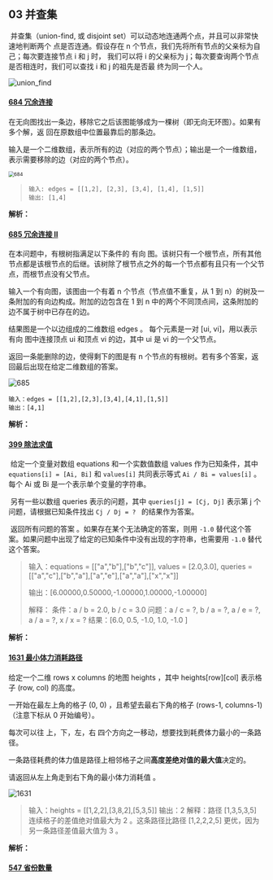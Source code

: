 ## 03 并查集

​	并查集（union-find, 或 disjoint set）可以动态地连通两个点，并且可以非常快速地判断两个
点是否连通。假设存在 n 个节点，我们先将所有节点的父亲标为自己；每次要连接节点 i 和 j 时，
我们可以将 i 的父亲标为 j；每次要查询两个节点是否相连时，我们可以查找 i 和 j 的祖先是否最
终为同一个人。

![union_find](/home/wang/Desktop/TechStack/ALGLearning/LeetCode_Cpp/LeetCodeNote/Graph/img/union_find.jpg)

#### [684 冗余连接](https://leetcode-cn.com/problems/redundant-connection/)

​	在无向图找出一条边，移除它之后该图能够成为一棵树（即无向无环图）。如果有多个解，返
回在原数组中位置最靠后的那条边。

​	输入是一个二维数组，表示所有的边（对应的两个节点）；输出是一个一维数组，表示需要移除的边（对应的两个节点）。

<img src="/home/wang/Desktop/TechStack/ALGLearning/LeetCode_Cpp/LeetCodeNote/Graph/img/684.png" alt="684" style="zoom:67%;" />

> ```
> 输入: edges = [[1,2], [2,3], [3,4], [1,4], [1,5]]
> 输出: [1,4]
> ```

**解析：**



#### [685 冗余连接 II](https://leetcode-cn.com/problems/redundant-connection-ii/)

在本问题中，有根树指满足以下条件的 有向 图。该树只有一个根节点，所有其他节点都是该根节点的后继。该树除了根节点之外的每一个节点都有且只有一个父节点，而根节点没有父节点。

输入一个有向图，该图由一个有着 n 个节点（节点值不重复，从 1 到 n）的树及一条附加的有向边构成。附加的边包含在 1 到 n 中的两个不同顶点间，这条附加的边不属于树中已存在的边。

结果图是一个以边组成的二维数组 edges 。 每个元素是一对 [ui, vi]，用以表示 有向 图中连接顶点 ui 和顶点 vi 的边，其中 ui 是 vi 的一个父节点。

返回一条能删除的边，使得剩下的图是有 n 个节点的有根树。若有多个答案，返回最后出现在给定二维数组的答案。

![685](/home/wang/Desktop/TechStack/ALGLearning/LeetCode_Cpp/LeetCodeNote/Graph/img/685.jpg)

```
输入：edges = [[1,2],[2,3],[3,4],[4,1],[1,5]]
输出：[4,1]
```

**解析：**





#### [399 除法求值](https://leetcode-cn.com/problems/evaluate-division/)

​	给定一个变量对数组 equations 和一个实数值数组 values 作为已知条件，其中 `equations[i] = [Ai, Bi]` 和 `values[i]` 共同表示等式 `Ai / Bi = values[i]` 。每个 Ai 或 Bi 是一个表示单个变量的字符串。

​	另有一些以数组 queries 表示的问题，其中 `queries[j] = [Cj, Dj]` 表示第 j 个问题，请根据已知条件找出 `Cj / Dj = ? ` 的结果作为答案。

​	返回所有问题的答案 。如果存在某个无法确定的答案，则用 `-1.0` 替代这个答案。如果问题中出现了给定的已知条件中没有出现的字符串，也需要用 `-1.0` 替代这个答案。

>输入：equations = [["a","b"],["b","c"]], values = [2.0,3.0], queries = [["a","c"],["b","a"],["a","e"],["a","a"],["x","x"]]
>
>输出：[6.00000,0.50000,-1.00000,1.00000,-1.00000]
>
>解释：
>条件：a / b = 2.0, b / c = 3.0
>问题：a / c = ?, b / a = ?, a / e = ?, a / a = ?, x / x = ?
>结果：[6.0, 0.5, -1.0, 1.0, -1.0 ]

**解析：**



#### [1631 最小体力消耗路径](https://leetcode-cn.com/problems/path-with-minimum-effort/)

给定一个二维 rows x columns 的地图 heights ，其中 heights[row][col] 表示格子 (row, col) 的高度。

一开始在最左上角的格子 (0, 0) ，且希望去最右下角的格子 (rows-1, columns-1) （注意下标从 0 开始编号）。

每次可以往 上，下，左，右 四个方向之一移动，想要找到耗费体力最小的一条路径。

一条路径耗费的体力值是路径上相邻格子之间**高度差绝对值的最大值**决定的。

请返回从左上角走到右下角的最小体力消耗值 。

![1631](/home/wang/Desktop/TechStack/ALGLearning/LeetCode_Cpp/LeetCodeNote/Graph/img/1631.png)

>输入：heights = [[1,2,2],[3,8,2],[5,3,5]]
>输出：2
>解释：路径 [1,3,5,3,5] 连续格子的差值绝对值最大为 2 。这条路径比路径 [1,2,2,2,5] 更优，因为另一条路径差值最大值为 3 。

**解析：**









#### [547 省份数量](https://leetcode-cn.com/problems/number-of-provinces/)

